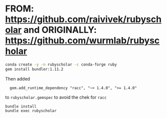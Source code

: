 # FROM: https://github.com/raivivek/rubyscholar and ORIGINALLY: https://github.com/wurmlab/rubyscholar

```bash
conda create -y -n rubyscholar -c conda-forge ruby
gem install bundler:1.11.2
```

Then added 
```
  gem.add_runtime_dependency "racc", "~> 1.4.0", ">= 1.4.0"
```
to `rubyscholar.gemspec` to avoid the chek for `racc`

```
bundle install
bundle exec rubyscholar
```